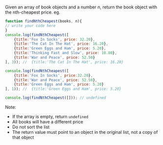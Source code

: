 
Given an array of book objects and a number n, return the book object with the nth-cheapest price.
eg.

```js
function findNthCheapest(books, n){
// write your code here
}
console.log(findNthCheapest([
    {title:'Fox In Socks', price: 32.20},
    {title:'The Cat In The Hat', price: 16.20},
    {title:'Green Eggs and Ham', price: 5.20},
    {title:'Thinking Fast and Slow', price: 10.80},
    {title:'War and Peace', price: 52.50}
], 3)); //  {title:'The Cat In The Hat', price: 16.20}

console.log(findNthCheapest([
    {title:'Fox In Socks', price:32.20},
    {title:'War and Peace', price: 52.50},
    {title:'Green Eggs and Ham', price: 5.20}
], 1)); //  {title:'Green Eggs and Ham', price: 5.20}

console.log(findNthCheapest([])); // undefined
```



Note:
- If the array is empty, return `undefined`
- All books will have a different price
- Do not sort the list
- The return value must point to an object in the original list, not a copy of that object
